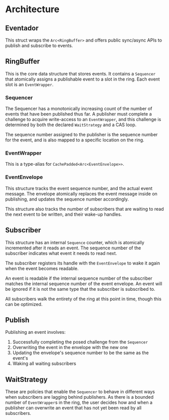 # Architecture

## Eventador

This struct wraps the `Arc<RingBuffer>` and offers public sync/async APIs to
publish and subscribe to events.

## RingBuffer

This is the core data structure that stores events. It contains a `Sequencer`
that atomically assigns a publishable event to a slot in the ring. Each event
slot is an `EventWrapper`.

### Sequencer

The Sequencer has a monotonically increasing count of the number of events
that have been published thus far. A publisher must complete a challenge to
acquire write-access to an `EventWrapper`, and this challenge is determined
by both the declared `WaitStrategy` and a CAS loop.

The sequence number assigned to the publisher is the sequence number for the
event, and is also mapped to a specific location on the ring.

### EventWrapper

This is a type-alias for `CachePadded<Arc<EventEnvelope>>`.

### EventEnvelope

This structure tracks the event sequence number, and the actual event message.
The envelope atomically replaces the event message inside on publishing, and
updates the sequence number accordingly.

This structure also tracks the number of subscribers that are waiting to read
the next event to be written, and their wake-up handles.

## Subscriber

This structure has an internal `Sequence` counter, which is atomically
incremented after it reads an event. The sequence number of the subscriber
indicates what event it needs to read next.

The subscriber registers its handle with the `EventEnvelope` to wake it again
when the event becomes readable.

An event is readable if the internal sequence number of the subscriber matches
the internal sequence number of the event envelope. An event will be ignored if
it is not the same type that the subscriber is subscribed to.

All subscribers walk the entirety of the ring at this point in time, though
this can be optimized.

## Publish

Publishing an event involves:

1. Successfully completing the posed challenge from the `Sequencer`
2. Overwriting the event in the envelope with the new one
3. Updating the envelope's sequence number to be the same as the event's
4. Waking all waiting subscribers

## WaitStrategy

These are policies that enable the `Sequencer` to behave in different ways
when subscribers are lagging behind publishers. As there is a bounded number of
`EventWrapper`s in the ring, the user decides how and when a publisher can
overwrite an event that has not yet been read by all subscribers.